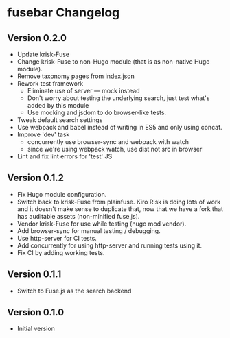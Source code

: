 # fusebar Changelog

## Version 0.2.0
- Update krisk-Fuse
- Change krisk-Fuse to non-Hugo module (that is as non-native Hugo
  module).
- Remove taxonomy pages from index.json
- Rework test framework
  - Eliminate use of server — mock instead
  - Don't worry about testing the underlying search, just test what's
    added by this module
  - Use mocking and jsdom to do browser-like tests.
- Tweak default search settings
- Use webpack and babel instead of writing in ES5 and only using
  concat.
- Improve 'dev' task
  - concurrently use browser-sync and webpack with watch
  - since we're using webpack watch, use dist not src in browser
- Lint and fix lint errors for 'test' JS

## Version 0.1.2
- Fix Hugo module configuration.
- Switch back to krisk-Fuse from plainfuse.  Kiro Risk is doing lots of
  work and it doesn't make sense to duplicate that, now that we have
  a fork that has auditable assets (non-minified fuse.js).
- Vendor krisk-Fuse for use while testing (hugo mod vendor).
- Add browser-sync for manual testing / debugging.
- Use http-server for CI tests.
- Add concurrently for using http-server and running tests using it.
- Fix CI by adding working tests.

## Version 0.1.1
- Switch to Fuse.js as the search backend

## Version 0.1.0
- Initial version
